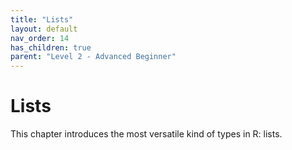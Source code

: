 ```yaml
---
title: "Lists"
layout: default
nav_order: 14
has_children: true
parent: "Level 2 - Advanced Beginner"
---
```


# Lists

This chapter introduces the most versatile kind of types in R: lists.
